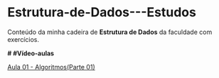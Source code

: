 # Estrutura-de-Dados---Estudos

Conteúdo da minha cadeira de **Estrutura de Dados** da faculdade com exercícios.

**# #Vídeo-aulas**

[Aula 01 - Algoritmos(Parte 01)]()
